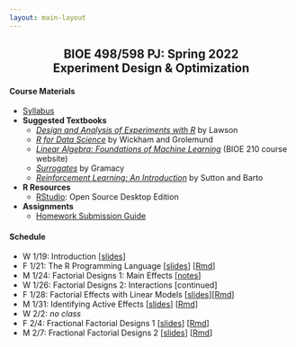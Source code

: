 ```yaml
---
layout: main-layout
---
```


<link href="style.css" rel="stylesheet">

<center>
<h2>BIOE 498/598 PJ: Spring 2022<br>
Experiment Design & Optimization</h2>
</center>

#### Course Materials
* [Syllabus](files/BIOE_498_Syllabus_Sp2022.pdf)
* **Suggested Textbooks**
  - [*Design and Analysis of Experiments with R*](https://www.routledge.com/Design-and-Analysis-of-Experiments-with-R/Lawson/p/book/9781439868133) by Lawson
  - [*R for Data Science*](https://r4ds.had.co.nz) by Wickham and Grolemund
  - [*Linear Algebra: Foundations of Machine Learning*](https://bioe210.github.io) (BIOE 210 course website)
  - [*Surrogates*](https://bobby.gramacy.com/surrogates/) by Gramacy
  - [*Reinforcement Learning: An Introduction*](http://incompleteideas.net/book/the-book.html) by Sutton and Barto
* **R Resources**
  - [RStudio](https://rstudio.com/products/rstudio/): Open Source Desktop Edition
* **Assignments**
  - [Homework Submission Guide](files/BIOE_498_Homework_Submission_Guide.pdf)

#### Schedule
* W 1/19: Introduction [[slides](files/01_Introduction.pptx)]
* F 1/21: The R Programming Language [[slides](files/02_IntroductionToR.pdf)] [[Rmd](files/02_IntroductionToR.Rmd)]
* M 1/24: Factorial Designs 1: Main Effects [[notes](files/03_FactorialDesigns.pdf)]
* W 1/26: Factorial Designs 2: Interactions [continued]
* F 1/28: Factorial Effects with Linear Models [[slides](files/05_LinearModelsEffects.pdf)][[Rmd](files/05_LinearModelsEffects.Rmd)]
* M 1/31: Identifying Active Effects [[slides](files/06_ActiveEffects.pdf)] [[Rmd](files/06_ActiveEffects.Rmd)]
* W 2/2: *no class*
* F 2/4: Fractional Factorial Designs 1 [[slides](files/07_FractionalFactorial.pdf)] [[Rmd](files/07_FractionalFactorial.Rmd)]
* M 2/7: Fractional Factorial Designs 2 [[slides](files/08_LowerFractional.pdf)] [[Rmd](files/08_LowerFractional.Rmd)]
